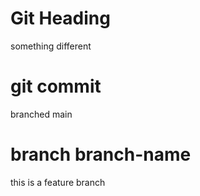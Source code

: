 # Git Heading

something different


# git commit 

branched main


# branch branch-name

this is a feature branch
